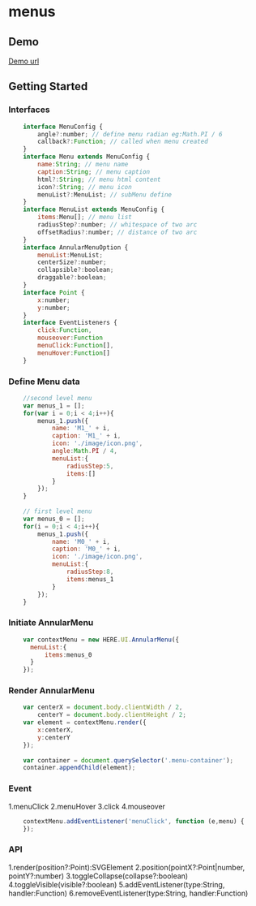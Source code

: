 # menus
## Demo
[Demo url](http://htmlpreview.github.io/?https://github.com/kouyjes/menus/blob/master/example/index.html)

## Getting Started
### Interfaces
```javascript
    interface MenuConfig {
        angle?:number; // define menu radian eg:Math.PI / 6
        callback?:Function; // called when menu created
    }
    interface Menu extends MenuConfig {
        name:String; // menu name
        caption:String; // menu caption
        html?:String; // menu html content
        icon?:String; // menu icon
        menuList?:MenuList; // subMenu define
    }
    interface MenuList extends MenuConfig {
        items:Menu[]; // menu list
        radiusStep?:number; // whitespace of two arc
        offsetRadius?:number; // distance of two arc
    }
    interface AnnularMenuOption {
        menuList:MenuList;
        centerSize?:number;
        collapsible?:boolean;
        draggable?:boolean;
    }
    interface Point {
        x:number;
        y:number;
    }
    interface EventListeners {
        click:Function,
        mouseover:Function
        menuClick:Function[],
        menuHover:Function[]
    }  
```
### Define Menu data
```javascript
    //second level menu
    var menus_1 = [];
    for(var i = 0;i < 4;i++){
        menus_1.push({
            name: 'M1_' + i,
            caption: 'M1_' + i,
            icon: './image/icon.png',
            angle:Math.PI / 4,
            menuList:{
                radiusStep:5,
                items:[]
            }
        });
    }
    
    // first level menu
    var menus_0 = [];
    for(i = 0;i < 4;i++){
        menus_1.push({
            name: 'M0_' + i,
            caption: 'M0_' + i,
            icon: './image/icon.png',
            menuList:{
                radiusStep:8,
                items:menus_1
            }
        });
    }
```
### Initiate AnnularMenu
```javascript
    var contextMenu = new HERE.UI.AnnularMenu({
      menuList:{
          items:menus_0
      }
    });
```
### Render AnnularMenu
```javascript
    var centerX = document.body.clientWidth / 2,
        centerY = document.body.clientHeight / 2;
    var element = contextMenu.render({
        x:centerX,
        y:centerY
    });
    
    var container = document.querySelector('.menu-container');
    container.appendChild(element);
```
### Event
1.menuClick
2.menuHover
3.click
4.mouseover
```javascript
    contextMenu.addEventListener('menuClick', function (e,menu) {
    });
```
### API 
1.render(position?:Point):SVGElement
2.position(pointX?:Point|number, pointY?:number)
3.toggleCollapse(collapse?:boolean)
4.toggleVisible(visible?:boolean)
5.addEventListener(type:String, handler:Function)
6.removeEventListener(type:String, handler:Function)